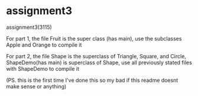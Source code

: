 # assignment3
assignment3(3115)

For part 1, the file Fruit is the super class (has main), use the subclasses Apple and Orange to compile it

For part 2, the file Shape is the superclass of Triangle, Square, and Circle, ShapeDemo(has main) is superclass of Shape, use all previously stated files with ShapeDemo to compile it

(PS. this is the first time I've done this so my bad if this readme doesnt make sense or anything)

